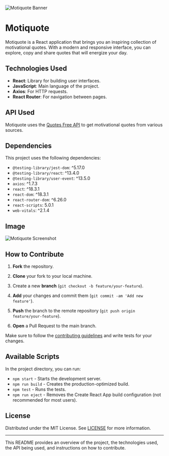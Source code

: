 ![Motiquote Banner](https://cdn.discordapp.com/attachments/1133480741074907195/1271896558048248009/MotiQUOTE.png?ex=66b9017a&is=66b7affa&hm=4dc21e60e8f19485fbaed33874d1d1867c4c5394970fc059846a0fa4cfcb14da&) <!-- Replace with your banner image link -->

# Motiquote

Motiquote is a React application that brings you an inspiring collection of motivational quotes. With a modern and responsive interface, you can explore, copy and share quotes that will energize your day.

## Technologies Used

- **React**: Library for building user interfaces.
- **JavaScript**: Main language of the project.
- **Axios**: For HTTP requests.
- **React Router**: For navigation between pages.

## API Used

Motiquote uses the [Quotes Free API](https://quotesfreeapi.com) to get motivational quotes from various sources.

## Dependencies

This project uses the following dependencies:

- `@testing-library/jest-dom`: ^5.17.0
- `@testing-library/react`: ^13.4.0
- `@testing-library/user-event`: ^13.5.0
- `axios`: ^1.7.3
- `react`: ^18.3.1
- `react-dom`: ^18.3.1
- `react-router-dom`: ^6.26.0
- `react-scripts`: 5.0.1
- `web-vitals`: ^2.1.4

## Image

![Motiquote Screenshot](https://cdn.discordapp.com/attachments/1133480741074907195/1271896781944389722/image.png?ex=66b901af&is=66b7b02f&hm=378ab39275ab2dad9cc653220705b66a6875e2d9db94924fc126d03c6a55ec51&) <!-- Replace with your project image link -->

## How to Contribute

1. **Fork** the repository.
2. **Clone** your fork to your local machine.
3. Create a new **branch** (`git checkout -b feature/your-feature`).
4. **Add** your changes and commit them (`git commit -am 'Add new feature'`).

5. **Push** the branch to the remote repository (`git push origin feature/your-feature`).

6. **Open** a Pull Request to the main branch.

Make sure to follow the [contributing guidelines](CONTRIBUTING.md) and write tests for your changes.

## Available Scripts

In the project directory, you can run:

- `npm start` - Starts the development server.
- `npm run build` - Creates the production-optimized build.
- `npm test` - Runs the tests.
- `npm run eject` - Removes the Create React App build configuration (not recommended for most users).

## License

Distributed under the MIT License. See [LICENSE](LICENSE) for more information.

---

This README provides an overview of the project, the technologies used, the API being used, and instructions on how to contribute.